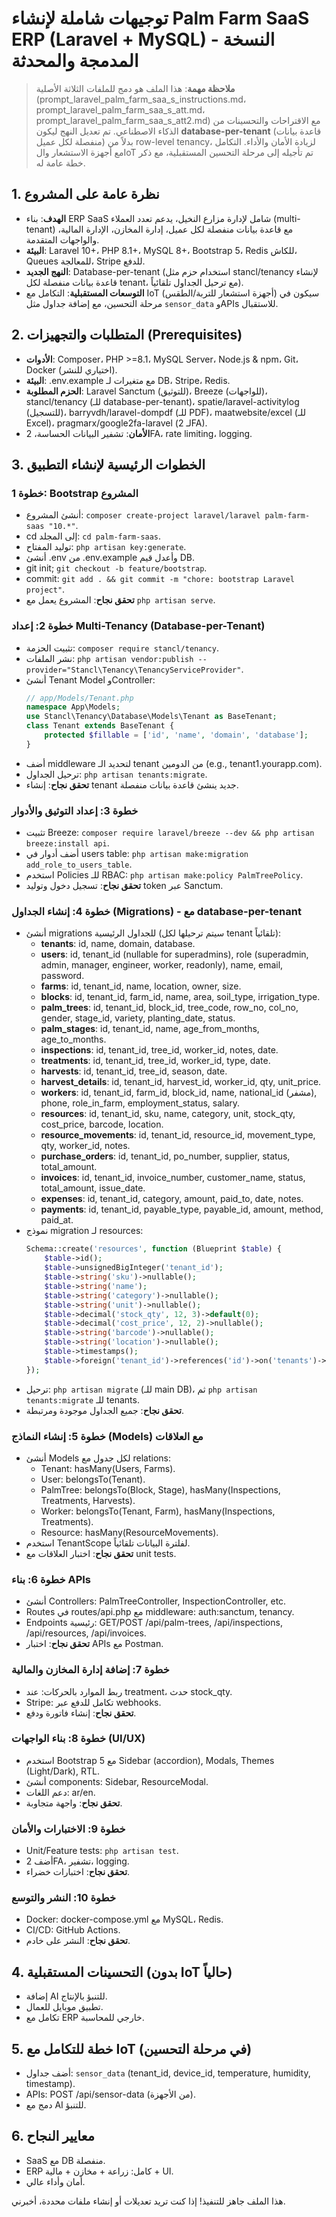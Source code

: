 # توجيهات شاملة لإنشاء Palm Farm SaaS ERP (Laravel + MySQL) - النسخة المدمجة والمحدثة

> **ملاحظة مهمة**: هذا الملف هو دمج للملفات الثلاثة الأصلية (prompt_laravel_palm_farm_saa_s_instructions.md، prompt_laravel_palm_farm_saa_s_att.md، prompt_laravel_palm_farm_saa_s_att2.md) مع الاقتراحات والتحسينات من الذكاء الاصطناعي. تم تعديل النهج ليكون **database-per-tenant** (قاعدة بيانات منفصلة لكل عميل) بدلاً من row-level tenancy، لزيادة الأمان والأداء. التكامل مع أجهزة الاستشعار والIoT تم تأجيله إلى مرحلة التحسين المستقبلية، مع ذكر خطة عامة له.

## 1. نظرة عامة على المشروع
- **الهدف**: بناء ERP SaaS شامل لإدارة مزارع النخيل، يدعم تعدد العملاء (multi-tenant) مع قاعدة بيانات منفصلة لكل عميل، إدارة المخازن، الإدارة المالية، والواجهات المتقدمة.
- **البيئة**: Laravel 10+، PHP 8.1+، MySQL 8+، Bootstrap 5، Redis للكاش، Queues للمعالجة، Stripe للدفع.
- **النهج الجديد**: Database-per-tenant (استخدام حزم مثل stancl/tenancy لإنشاء قاعدة بيانات منفصلة لكل tenant، مع ترحيل الجداول تلقائياً).
- **التوسعات المستقبلية**: التكامل مع IoT (أجهزة استشعار للتربة/الطقس) سيكون في مرحلة التحسين، مع إضافة جداول مثل `sensor_data` وAPIs للاستقبال.

## 2. المتطلبات والتجهيزات (Prerequisites)
- **الأدوات**: Composer، PHP >=8.1، MySQL Server، Node.js & npm، Git، Docker (اختياري للنشر).
- **البيئة**: .env.example مع متغيرات لـ DB، Stripe، Redis.
- **الحزم المطلوبة**: Laravel Sanctum (للتوثيق)، Breeze (للواجهات)، stancl/tenancy (للـ database-per-tenant)، spatie/laravel-activitylog (للتسجيل)، barryvdh/laravel-dompdf (للـ PDF)، maatwebsite/excel (للـ Excel)، pragmarx/google2fa-laravel (لـ 2FA).
- **الأمان**: تشفير البيانات الحساسة، 2FA، rate limiting، logging.

## 3. الخطوات الرئيسية لإنشاء التطبيق
### خطوة 1: Bootstrap المشروع
- أنشئ المشروع: `composer create-project laravel/laravel palm-farm-saas "10.*"`.
- cd إلى المجلد: `cd palm-farm-saas`.
- توليد المفتاح: `php artisan key:generate`.
- أنشئ .env من .env.example وأعدل قيم DB.
- git init; `git checkout -b feature/bootstrap`.
- commit: `git add . && git commit -m "chore: bootstrap Laravel project"`.
- **تحقق نجاح**: المشروع يعمل مع `php artisan serve`.

### خطوة 2: إعداد Multi-Tenancy (Database-per-Tenant)
- تثبيت الحزمة: `composer require stancl/tenancy`.
- نشر الملفات: `php artisan vendor:publish --provider="Stancl\Tenancy\TenancyServiceProvider"`.
- أنشئ Tenant Model وController:
  ```php
  // app/Models/Tenant.php
  namespace App\Models;
  use Stancl\Tenancy\Database\Models\Tenant as BaseTenant;
  class Tenant extends BaseTenant {
      protected $fillable = ['id', 'name', 'domain', 'database'];
  }
  ```
- أضف middleware لتحديد الـ tenant من الدومين (e.g., tenant1.yourapp.com).
- ترحيل الجداول: `php artisan tenants:migrate`.
- **تحقق نجاح**: إنشاء tenant جديد ينشئ قاعدة بيانات منفصلة.

### خطوة 3: إعداد التوثيق والأدوار
- تثبيت Breeze: `composer require laravel/breeze --dev && php artisan breeze:install api`.
- أضف أدوار في users table: `php artisan make:migration add_role_to_users_table`.
- استخدم Policies للـ RBAC: `php artisan make:policy PalmTreePolicy`.
- **تحقق نجاح**: تسجيل دخول وتوليد token عبر Sanctum.

### خطوة 4: إنشاء الجداول (Migrations) - مع database-per-tenant
- أنشئ migrations للجداول الرئيسية (سيتم ترحيلها لكل tenant تلقائياً):
  - **tenants**: id, name, domain, database.
  - **users**: id, tenant_id (nullable for superadmins), role (superadmin, admin, manager, engineer, worker, readonly), name, email, password.
  - **farms**: id, tenant_id, name, location, owner, size.
  - **blocks**: id, tenant_id, farm_id, name, area, soil_type, irrigation_type.
  - **palm_trees**: id, tenant_id, block_id, tree_code, row_no, col_no, gender, stage_id, variety, planting_date, status.
  - **palm_stages**: id, tenant_id, name, age_from_months, age_to_months.
  - **inspections**: id, tenant_id, tree_id, worker_id, notes, date.
  - **treatments**: id, tenant_id, tree_id, worker_id, type, date.
  - **harvests**: id, tenant_id, tree_id, season, date.
  - **harvest_details**: id, tenant_id, harvest_id, worker_id, qty, unit_price.
  - **workers**: id, tenant_id, farm_id, block_id, name, national_id (مشفر), phone, role_in_farm, employment_status, salary.
  - **resources**: id, tenant_id, sku, name, category, unit, stock_qty, cost_price, barcode, location.
  - **resource_movements**: id, tenant_id, resource_id, movement_type, qty, worker_id, notes.
  - **purchase_orders**: id, tenant_id, po_number, supplier, status, total_amount.
  - **invoices**: id, tenant_id, invoice_number, customer_name, status, total_amount, issue_date.
  - **expenses**: id, tenant_id, category, amount, paid_to, date, notes.
  - **payments**: id, tenant_id, payable_type, payable_id, amount, method, paid_at.
- نموذج migration لـ resources:
  ```php
  Schema::create('resources', function (Blueprint $table) {
      $table->id();
      $table->unsignedBigInteger('tenant_id');
      $table->string('sku')->nullable();
      $table->string('name');
      $table->string('category')->nullable();
      $table->string('unit')->nullable();
      $table->decimal('stock_qty', 12, 3)->default(0);
      $table->decimal('cost_price', 12, 2)->nullable();
      $table->string('barcode')->nullable();
      $table->string('location')->nullable();
      $table->timestamps();
      $table->foreign('tenant_id')->references('id')->on('tenants')->onDelete('cascade');
  });
  ```
- ترحيل: `php artisan migrate` (للـ main DB)، ثم `php artisan tenants:migrate` للـ tenants.
- **تحقق نجاح**: جميع الجداول موجودة ومرتبطة.

### خطوة 5: إنشاء النماذج (Models) مع العلاقات
- أنشئ Models لكل جدول مع relations:
  - Tenant: hasMany(Users, Farms).
  - User: belongsTo(Tenant).
  - PalmTree: belongsTo(Block, Stage), hasMany(Inspections, Treatments, Harvests).
  - Worker: belongsTo(Tenant, Farm), hasMany(Inspections, Treatments).
  - Resource: hasMany(ResourceMovements).
- استخدم TenantScope لفلترة البيانات تلقائياً.
- **تحقق نجاح**: اختبار العلاقات مع unit tests.

### خطوة 6: بناء APIs
- أنشئ Controllers: PalmTreeController, InspectionController, etc.
- Routes في routes/api.php مع middleware: auth:sanctum, tenancy.
- Endpoints رئيسية: GET/POST /api/palm-trees, /api/inspections, /api/resources, /api/invoices.
- **تحقق نجاح**: اختبار APIs مع Postman.

### خطوة 7: إضافة إدارة المخازن والمالية
- ربط الموارد بالحركات: عند treatment، حدث stock_qty.
- Stripe: تكامل للدفع عبر webhooks.
- **تحقق نجاح**: إنشاء فاتورة ودفع.

### خطوة 8: بناء الواجهات (UI/UX)
- استخدم Bootstrap 5 مع Sidebar (accordion), Modals, Themes (Light/Dark), RTL.
- أنشئ components: Sidebar, ResourceModal.
- دعم اللغات: ar/en.
- **تحقق نجاح**: واجهة متجاوبة.

### خطوة 9: الاختبارات والأمان
- Unit/Feature tests: `php artisan test`.
- أضف 2FA، تشفير، logging.
- **تحقق نجاح**: اختبارات خضراء.

### خطوة 10: النشر والتوسع
- Docker: docker-compose.yml مع MySQL، Redis.
- CI/CD: GitHub Actions.
- **تحقق نجاح**: النشر على خادم.

## 4. التحسينات المستقبلية (بدون IoT حالياً)
- إضافة AI للتنبؤ بالإنتاج.
- تطبيق موبايل للعمال.
- تكامل مع ERP خارجي للمحاسبة.

## 5. خطة للتكامل مع IoT (في مرحلة التحسين)
- أضف جداول: `sensor_data` (tenant_id, device_id, temperature, humidity, timestamp).
- APIs: POST /api/sensor-data (من الأجهزة).
- دمج مع AI للتنبؤ.

## 6. معايير النجاح
- SaaS مع DB منفصلة.
- ERP كامل: زراعة + مخازن + مالية + UI.
- أمان وأداء عالي.

هذا الملف جاهز للتنفيذ! إذا كنت تريد تعديلات أو إنشاء ملفات محددة، أخبرني.
